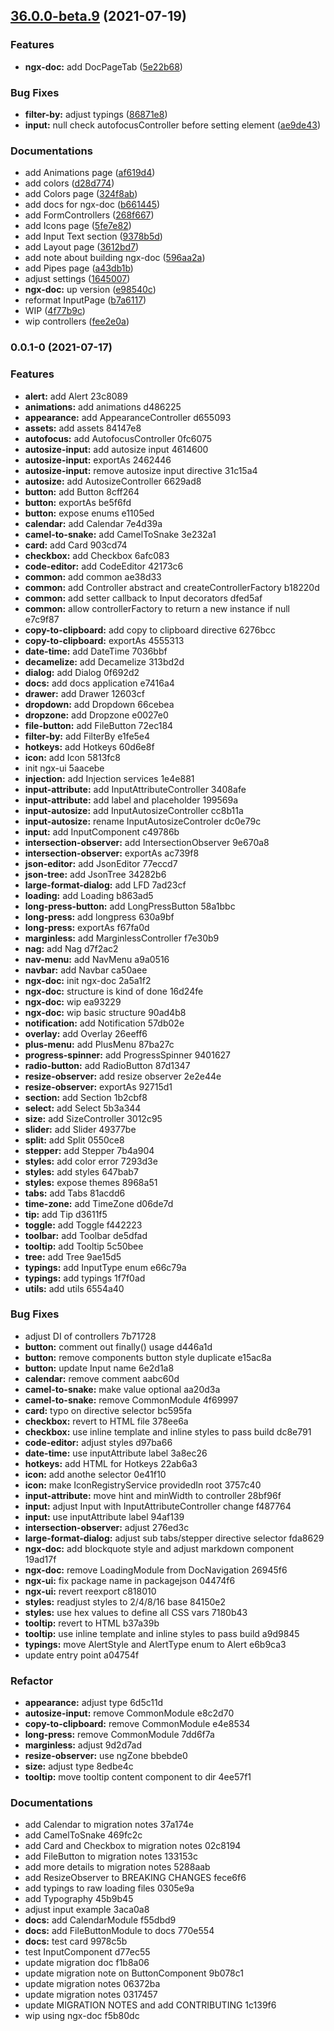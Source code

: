 ## [36.0.0-beta.9](https://github.com/swimlane/ngx-ui/compare/36.0.0-beta.8-ui...36.0.0-beta.9) (2021-07-19)


### Features

* **ngx-doc:** add DocPageTab ([5e22b68](https://github.com/swimlane/ngx-ui/commit/5e22b6896c935db7d7489cff2551434097339af5))


### Bug Fixes

* **filter-by:** adjust typings ([86871e8](https://github.com/swimlane/ngx-ui/commit/86871e83056fe1cbc3be8fd4183cd47804a50ac9))
* **input:** null check autofocusController before setting element ([ae9de43](https://github.com/swimlane/ngx-ui/commit/ae9de4378ecc34266592e51ead034c22076bf5a5))


### Documentations

* add Animations page ([af619d4](https://github.com/swimlane/ngx-ui/commit/af619d4ab7f48fce5df29c898c86affb43333cf5))
* add colors ([d28d774](https://github.com/swimlane/ngx-ui/commit/d28d774f3387e6c874a32ab5361d674c8a0212d0))
* add Colors page ([324f8ab](https://github.com/swimlane/ngx-ui/commit/324f8abef7a1c5a3075857904ca56ffe8a35af5d))
* add docs for ngx-doc ([b661445](https://github.com/swimlane/ngx-ui/commit/b661445ac385fd361c1cf0a09e94074b651e81de))
* add FormControllers ([268f667](https://github.com/swimlane/ngx-ui/commit/268f667eb347aa150deca4dcc6e4c3f5fc7c82f6))
* add Icons page ([5fe7e82](https://github.com/swimlane/ngx-ui/commit/5fe7e823050576a312c0fd3c5a9b3e1ab210e3ef))
* add Input Text section ([9378b5d](https://github.com/swimlane/ngx-ui/commit/9378b5d15d3341f6ac44370a58196c1e990aad53))
* add Layout page ([3612bd7](https://github.com/swimlane/ngx-ui/commit/3612bd75368b328dd70a3ebb6d6d3c37df7af274))
* add note about building ngx-doc ([596aa2a](https://github.com/swimlane/ngx-ui/commit/596aa2a695c0cd8b38be22c2317a3d709a53304a))
* add Pipes page ([a43db1b](https://github.com/swimlane/ngx-ui/commit/a43db1b822da1ea0f2cca5c912d52181a4cde18c))
* adjust settings ([1645007](https://github.com/swimlane/ngx-ui/commit/1645007dd8c7fd1ce1f25611b637831bc7fcd26a))
* **ngx-doc:** up version ([e98540c](https://github.com/swimlane/ngx-ui/commit/e98540c4c9c1befc9b97f210042bbaeebf5381b8))
* reformat InputPage ([b7a6117](https://github.com/swimlane/ngx-ui/commit/b7a61177b02ee9f875958d23153f7d243d757925))
* WIP ([4f77b9c](https://github.com/swimlane/ngx-ui/commit/4f77b9c1f13e79bf42508543775607622049d110))
* wip controllers ([fee2e0a](https://github.com/swimlane/ngx-ui/commit/fee2e0a279090f97f4d9a73990d505b19e7b8ee4))

### 0.0.1-0 (2021-07-17)


### Features

* **alert:** add Alert 23c8089
* **animations:** add animations d486225
* **appearance:** add AppearanceController d655093
* **assets:** add assets 84147e8
* **autofocus:** add AutofocusController 0fc6075
* **autosize-input:** add autosize input 4614600
* **autosize-input:** exportAs 2462446
* **autosize-input:** remove autosize input directive 31c15a4
* **autosize:** add AutosizeController 6629ad8
* **button:** add Button 8cff264
* **button:** exportAs be5f6fd
* **button:** expose enums e1105ed
* **calendar:** add Calendar 7e4d39a
* **camel-to-snake:** add CamelToSnake 3e232a1
* **card:** add Card 903cd74
* **checkbox:** add Checkbox 6afc083
* **code-editor:** add CodeEditor 42173c6
* **common:** add common ae38d33
* **common:** add Controller abstract and createControllerFactory b18220d
* **common:** add setter callback to Input decorators dfed5af
* **common:** allow controllerFactory to return a new instance if null e7c9f87
* **copy-to-clipboard:** add copy to clipboard directive 6276bcc
* **copy-to-clipboard:** exportAs 4555313
* **date-time:** add DateTime 7036bbf
* **decamelize:** add Decamelize 313bd2d
* **dialog:** add Dialog 0f692d2
* **docs:** add docs application e7416a4
* **drawer:** add Drawer 12603cf
* **dropdown:** add Dropdown 66cebea
* **dropzone:** add Dropzone e0027e0
* **file-button:** add FileButton 72ec184
* **filter-by:** add FilterBy e1fe5e4
* **hotkeys:** add Hotkeys 60d6e8f
* **icon:** add Icon 5813fc8
* init ngx-ui 5aacebe
* **injection:** add Injection services 1e4e881
* **input-attribute:** add InputAttributeController 3408afe
* **input-attribute:** add label and placeholder 199569a
* **input-autosize:** add InputAutosizeController cc8b11a
* **input-autosize:** rename InputAutosizeControler dc0e79c
* **input:** add InputComponent c49786b
* **intersection-observer:** add IntersectionObserver 9e670a8
* **intersection-observer:** exportAs ac739f8
* **json-editor:** add JsonEditor 77eccd7
* **json-tree:** add JsonTree 34282b6
* **large-format-dialog:** add LFD 7ad23cf
* **loading:** add Loading b863ad5
* **long-press-button:** add LongPressButton 58a1bbc
* **long-press:** add longpress 630a9bf
* **long-press:** exportAs f67fa0d
* **marginless:** add MarginlessController f7e30b9
* **nag:** add Nag d7f2ac2
* **nav-menu:** add NavMenu a9a0516
* **navbar:** add Navbar ca50aee
* **ngx-doc:** init ngx-doc 2a5a1f2
* **ngx-doc:** structure is kind of done 16d24fe
* **ngx-doc:** wip ea93229
* **ngx-doc:** wip basic structure 90ad4b8
* **notification:** add Notification 57db02e
* **overlay:** add Overlay 26eeff6
* **plus-menu:** add PlusMenu 87ba27c
* **progress-spinner:** add ProgressSpinner 9401627
* **radio-button:** add RadioButton 87d1347
* **resize-observer:** add resize observer 2e2e44e
* **resize-observer:** exportAs 92715d1
* **section:** add Section 1b2cbf8
* **select:** add Select 5b3a344
* **size:** add SizeController 3012c95
* **slider:** add Slider 49377be
* **split:** add Split 0550ce8
* **stepper:** add Stepper 7b4a904
* **styles:** add color error 7293d3e
* **styles:** add styles 647bab7
* **styles:** expose themes 8968a51
* **tabs:** add Tabs 81acdd6
* **time-zone:** add TimeZone d06de7d
* **tip:** add Tip d3611f5
* **toggle:** add Toggle f442223
* **toolbar:** add Toolbar de5dfad
* **tooltip:** add Tooltip 5c50bee
* **tree:** add Tree 9ae15d5
* **typings:** add InputType enum e66c79a
* **typings:** add typings 1f7f0ad
* **utils:** add utils 6554a40


### Bug Fixes

* adjust DI of controllers 7b71728
* **button:** comment out finally() usage d446a1d
* **button:** remove components button style duplicate e15ac8a
* **button:** update Input name 6e2d1a8
* **calendar:** remove comment aabc60d
* **camel-to-snake:** make value optional aa20d3a
* **camel-to-snake:** remove CommonModule 4f69997
* **card:** typo on directive selector bc595fa
* **checkbox:** revert to HTML file 378ee6a
* **checkbox:** use inline template and inline styles to pass build dc8e791
* **code-editor:** adjust styles d97ba66
* **date-time:** use inputAttribute label 3a8ec26
* **hotkeys:** add HTML for Hotkeys 22ab6a3
* **icon:** add anothe selector 0e41f10
* **icon:** make IconRegistryService providedIn root 3757c40
* **input-attribute:** move hint and minWidth to controller 28bf96f
* **input:** adjust Input with InputAttributeController change f487764
* **input:** use inputAttribute label 94af139
* **intersection-observer:** adjust 276ed3c
* **large-format-dialog:** adjust sub tabs/stepper directive selector fda8629
* **ngx-doc:** add blockquote style and adjust markdown component 19ad17f
* **ngx-doc:** remove LoadingModule from DocNavigation 26945f6
* **ngx-ui:** fix package name in packagejson 04474f6
* **ngx-ui:** revert reexport c818010
* **styles:** readjust styles to 2/4/8/16 base 84150e2
* **styles:** use hex values to define all CSS vars 7180b43
* **tooltip:** revert to HTML b37a39b
* **tooltip:** use inline template and inline styles to pass build a9d9845
* **typings:** move AlertStyle and AlertType enum to Alert e6b9ca3
* update entry point a04754f


### Refactor

* **appearance:** adjust type 6d5c11d
* **autosize-input:** remove CommonModule e8c2d70
* **copy-to-clipboard:** remove CommonModule e4e8534
* **long-press:** remove CommonModule 7dd6f7a
* **marginless:** adjust 9d2d7ad
* **resize-observer:** use ngZone bbebde0
* **size:** adjust type 8edbe4c
* **tooltip:** move tooltip content component to dir 4ee57f1


### Documentations

* add Calendar to migration notes 37a174e
* add CamelToSnake 469fc2c
* add Card and Checkbox to migration notes 02c8194
* add FileButton to migration notes 133153c
* add more details to migration notes 5288aab
* add ResizeObserver to BREAKING CHANGES fece6f6
* add typings to raw loading files 0305e9a
* add Typography 45b9b45
* adjust input example 3aca0a8
* **docs:** add CalendarModule f55dbd9
* **docs:** add FileButtonModule to docs 770e554
* **docs:** test card 9978c5b
* test InputComponent d77ec55
* update migration doc f1b8a06
* update migration note on ButtonComponent 9b078c1
* update migration notes 06372ba
* update migration notes 0317457
* update MIGRATION NOTES and add CONTRIBUTING 1c139f6
* wip using ngx-doc f5b80dc

